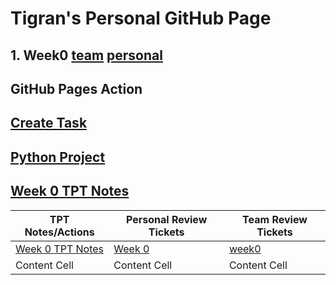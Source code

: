 # Tigran's Personal GitHub Page
## 1. Week0 [team](https://github.com/Tigran7/TeamSaveUkraine/issues/4) [personal](https://github.com/Tigran7/TigranCSP3/issues/1)
## GitHub Pages Action
## [Create Task](createTask.md)
## [Python Project](dataStructures.md)
## [Week 0 TPT Notes](notes0.md)
| TPT Notes/Actions  | Personal Review Tickets | Team Review Tickets |
| ------------- | ------------- | ------------- |
| [Week 0 TPT Notes](notes0.md)  |[Week 0](https://github.com/Tigran7/TigranCSP3/issues/1) | [week0](https://github.com/Tigran7/TeamSaveUkraine/issues/4) |
| Content Cell  | Content Cell  | Content Cell  |



